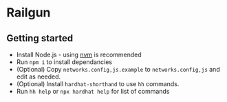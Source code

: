 # Railgun

## Getting started
- Install Node.js - using [nvm](https://github.com/nvm-sh/nvm) is recommended
- Run `npm i` to install dependancies
- (Optional) Copy `networks.config,js.example` to `networks.config,js` and edit as needed.
- (Optional) Install `hardhat-shorthand` to use `hh` commands.
- Run `hh help` or `npx hardhat help` for list of commands
